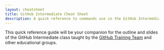 ```yaml
---
layout: cheatsheet
title: GitHub Intermediate Cheat Sheet
description: A quick reference to commands use in the GitHub Intermediate class.
---
```


This quick reference guide will be your companion for the outline and slides of the GitHub Intermediate class taught by the [GitHub Training Team](http://training.github.com/) and other educational groups.
